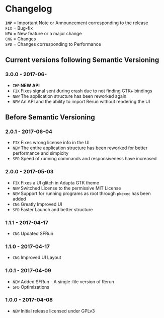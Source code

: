 # Changelog
**`IMP`** = Important Note or Announcement corresponding to the release  
`FIX` = Bug-fix  
`NEW` = New feature or a major change  
`CNG` = Changes  
`SPD` = Changes corresponding to Performance

## Current versions following Semantic Versioning
### 3.0.0 - 2017-06-
- **`IMP` NEW API**
- `FIX` Fixes signal sent during crash due to not finding GTK+ bindings
- `NEW` The application structure has been reworked again.
- `NEW` An API and the ability to import Rerun without rendering the UI

## Before Semantic Versioning
### 2.0.1 - 2017-06-04
- `FIX` Fixes wrong license info in the UI
- `NEW` The entire application structure has been reworked for better 
        performance and simpicity
- `SPD` Speed of running commands and responsiveness have increased

### 2.0.0 - 2017-05-03
- `FIX` Fixes a UI glitch in Adapta GTK theme
- `NEW` Switched License to the permissive MIT License
- `NEW` Support for running programs as root through `pkexec` has been added
- `CNG` Greatly Improved UI
- `SPD` Faster Launch and better structure

### 1.1.1 - 2017-04-17
- `CNG` Updated SFRun

### 1.1.0 - 2017-04-17
- `CNG` Improved UI Layout

### 1.0.1 - 2017-04-09
- `NEW` Added SFRun - A single-file version of Rerun
- `SPD` Optimizations

### 1.0.0 - 2017-04-08
- `NEW` Initial release licensed under GPLv3